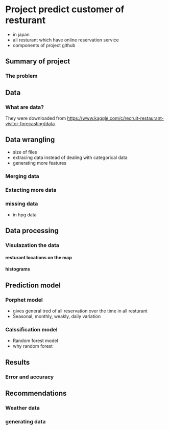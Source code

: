 # Project predict customer of resturant 
- in japan
- all resturant which have online reservation service
- components of project github
## Summary of project
### The problem
## Data
### What are data?
They were downloaded from https://www.kaggle.com/c/recruit-restaurant-visitor-forecasting/data.

## Data wrangling
- size of files
- extracing data instead of dealing with categorical data
- generating more features
### Merging data
### Extacting more data
### missing data
- in hpg data
## Data processing
### Visulazation the data
#### resturant locations on the map
#### histograms
## Prediction model
### Porphet model
- gives general tred of all reservation over the time in all resturant
- Seasonal, monthly, weakly, daily variation
### Calssification model
- Random forest model
- why random forest
## Results
### Error and accuracy
## Recommendations
### Weather data
### generating data
